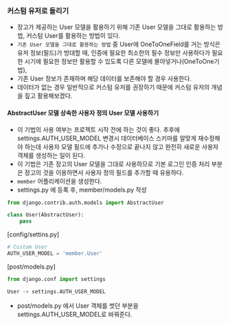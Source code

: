 ### 커스텀 유저로 돌리기
- 장고가 제공하는 User 모델을 활용하기 위해 기존 User 모델을 그대로 활용하는 방법, 커스텀 User를 활용하는 방법이 있다.
- `기존 User 모델을 그대로 활용하는 방법` 중 User에 OneToOneField를 거는 방식은 유저 정보(필드)가 방대할 때, 인증에 필요한 최소한의 필수 정보만 사용하다가 필요한 시기에 필요한 정보만 활용할 수 있도록 다른 모델에 몰아넣거나(OneToOne기법),
- 기존 User 정보가 존재하며 해당 데이터를 보존해야 할 경우 사용한다.  
- 데이터가 없는 경우 일반적으로 커스텀 유저를 권장하기 때문에 커스텀 유저의 개념을 짚고 활용해보겠다.

#### AbstractUser 모델 상속한 사용자 정의 User 모델 사용하기
- 이 기법의 사용 여부는 프로젝트 시작 전에 하는 것이 좋다. 추후에 settings.AUTH_USER_MODEL 변경시 데이터베이스 스키마를 알맞게 재수정해야 하는데 사용자 모델 필드에 추가나 수정으로 끝나지 않고 완전히 새로운 사용자 객체를 생성하는 일이 된다.
- 이 기법은 기존 장고의 User 모델을 그대로 사용하므로 기본 로그인 인증 처리 부분은 장고의 것을 이용하면서 사용자 정의 필드를 추가할 때 유용하다.
- `member` 어플리케이션을 생성한다.
- settings.py 에 등록 후, member/models.py 작성

```python
from django.contrib.auth.models import AbstractUser

class User(AbstractUser):
    pass
```

[config/settins.py]
```python
# Custom User
AUTH_USER_MODEL = 'member.User'
```

[post/models.py]
```python
from django.conf import settings

User -> settings.AUTH_USER_MODEL
```
- post/models.py 에서 User 객체를 썻던 부분을 settings.AUTH_USER_MODEL로 바꿔준다.
